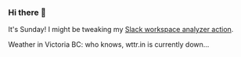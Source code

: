 ### Hi there :wave:

It's Sunday! I might be tweaking my [Slack workspace analyzer action](https://github.com/bewuethr/slack-analyzer).

Weather in Victoria BC: who knows, wttr.in is currently down...
